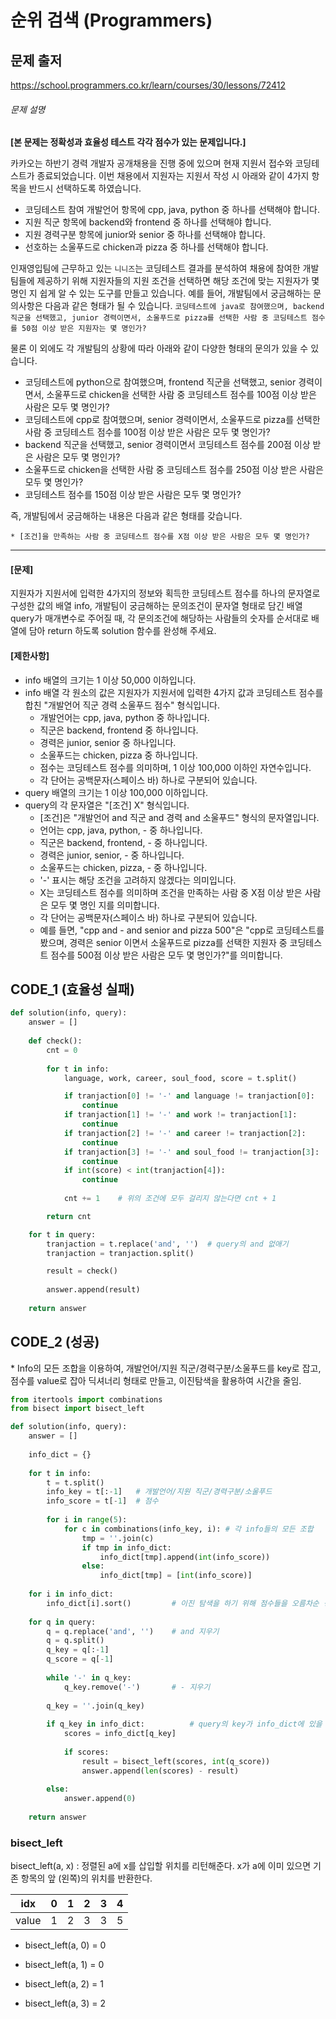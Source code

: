 # 순위 검색 (Programmers)



## 문제 출저

https://school.programmers.co.kr/learn/courses/30/lessons/72412



###### 문제 설명

**[본 문제는 정확성과 효율성 테스트 각각 점수가 있는 문제입니다.]**

카카오는 하반기 경력 개발자 공개채용을 진행 중에 있으며 현재 지원서 접수와 코딩테스트가 종료되었습니다. 이번 채용에서 지원자는 지원서 작성 시 아래와 같이 4가지 항목을 반드시 선택하도록 하였습니다.

- 코딩테스트 참여 개발언어 항목에 cpp, java, python 중 하나를 선택해야 합니다.
- 지원 직군 항목에 backend와 frontend 중 하나를 선택해야 합니다.
- 지원 경력구분 항목에 junior와 senior 중 하나를 선택해야 합니다.
- 선호하는 소울푸드로 chicken과 pizza 중 하나를 선택해야 합니다.

인재영입팀에 근무하고 있는 `니니즈`는 코딩테스트 결과를 분석하여 채용에 참여한 개발팀들에 제공하기 위해 지원자들의 지원 조건을 선택하면 해당 조건에 맞는 지원자가 몇 명인 지 쉽게 알 수 있는 도구를 만들고 있습니다.
예를 들어, 개발팀에서 궁금해하는 문의사항은 다음과 같은 형태가 될 수 있습니다.
`코딩테스트에 java로 참여했으며, backend 직군을 선택했고, junior 경력이면서, 소울푸드로 pizza를 선택한 사람 중 코딩테스트 점수를 50점 이상 받은 지원자는 몇 명인가?`

물론 이 외에도 각 개발팀의 상황에 따라 아래와 같이 다양한 형태의 문의가 있을 수 있습니다.

- 코딩테스트에 python으로 참여했으며, frontend 직군을 선택했고, senior 경력이면서, 소울푸드로 chicken을 선택한 사람 중 코딩테스트 점수를 100점 이상 받은 사람은 모두 몇 명인가?
- 코딩테스트에 cpp로 참여했으며, senior 경력이면서, 소울푸드로 pizza를 선택한 사람 중 코딩테스트 점수를 100점 이상 받은 사람은 모두 몇 명인가?
- backend 직군을 선택했고, senior 경력이면서 코딩테스트 점수를 200점 이상 받은 사람은 모두 몇 명인가?
- 소울푸드로 chicken을 선택한 사람 중 코딩테스트 점수를 250점 이상 받은 사람은 모두 몇 명인가?
- 코딩테스트 점수를 150점 이상 받은 사람은 모두 몇 명인가?

즉, 개발팀에서 궁금해하는 내용은 다음과 같은 형태를 갖습니다.

```
* [조건]을 만족하는 사람 중 코딩테스트 점수를 X점 이상 받은 사람은 모두 몇 명인가?
```

------

#### **[문제]**

지원자가 지원서에 입력한 4가지의 정보와 획득한 코딩테스트 점수를 하나의 문자열로 구성한 값의 배열 info, 개발팀이 궁금해하는 문의조건이 문자열 형태로 담긴 배열 query가 매개변수로 주어질 때,
각 문의조건에 해당하는 사람들의 숫자를 순서대로 배열에 담아 return 하도록 solution 함수를 완성해 주세요.

#### **[제한사항]**

- info 배열의 크기는 1 이상 50,000 이하입니다.
- info 배열 각 원소의 값은 지원자가 지원서에 입력한 4가지 값과 코딩테스트 점수를 합친 "개발언어 직군 경력 소울푸드 점수" 형식입니다.
  - 개발언어는 cpp, java, python 중 하나입니다.
  - 직군은 backend, frontend 중 하나입니다.
  - 경력은 junior, senior 중 하나입니다.
  - 소울푸드는 chicken, pizza 중 하나입니다.
  - 점수는 코딩테스트 점수를 의미하며, 1 이상 100,000 이하인 자연수입니다.
  - 각 단어는 공백문자(스페이스 바) 하나로 구분되어 있습니다.
- query 배열의 크기는 1 이상 100,000 이하입니다.
- query의 각 문자열은 "[조건] X" 형식입니다.
  - [조건]은 "개발언어 and 직군 and 경력 and 소울푸드" 형식의 문자열입니다.
  - 언어는 cpp, java, python, - 중 하나입니다.
  - 직군은 backend, frontend, - 중 하나입니다.
  - 경력은 junior, senior, - 중 하나입니다.
  - 소울푸드는 chicken, pizza, - 중 하나입니다.
  - '-' 표시는 해당 조건을 고려하지 않겠다는 의미입니다.
  - X는 코딩테스트 점수를 의미하며 조건을 만족하는 사람 중 X점 이상 받은 사람은 모두 몇 명인 지를 의미합니다.
  - 각 단어는 공백문자(스페이스 바) 하나로 구분되어 있습니다.
  - 예를 들면, "cpp and - and senior and pizza 500"은 "cpp로 코딩테스트를 봤으며, 경력은 senior 이면서 소울푸드로 pizza를 선택한 지원자 중 코딩테스트 점수를 500점 이상 받은 사람은 모두 몇 명인가?"를 의미합니다.



## CODE_1 (효율성 실패)

```python
def solution(info, query):
    answer = []
    
    def check():
        cnt = 0
        
        for t in info:
            language, work, career, soul_food, score = t.split()

            if tranjaction[0] != '-' and language != tranjaction[0]:
                continue
            if tranjaction[1] != '-' and work != tranjaction[1]:
                continue
            if tranjaction[2] != '-' and career != tranjaction[2]:
                continue
            if tranjaction[3] != '-' and soul_food != tranjaction[3]:
                continue
            if int(score) < int(tranjaction[4]):
                continue
                
            cnt += 1	# 위의 조건에 모두 걸리지 않는다면 cnt + 1 

        return cnt

    for t in query:
        tranjaction = t.replace('and', '')	# query의 and 없애기
        tranjaction = tranjaction.split()

        result = check()
        
        answer.append(result)
        
    return answer
```



## CODE_2 (성공)

\* Info의 모든 조합을 이용하여, 개발언어/지원 직군/경력구분/소울푸드를 key로 잡고, 점수를 value로 잡아 딕셔너리 형태로 만들고, 이진탐색을 활용하여 시간을 줄임.



```python
from itertools import combinations
from bisect import bisect_left

def solution(info, query):
    answer = []
    
    info_dict = {}
    
    for t in info:
        t = t.split()
        info_key = t[:-1]	# 개발언어/지원 직군/경력구분/소울푸드
        info_score = t[-1]	# 점수
        
        for i in range(5):
            for c in combinations(info_key, i):	# 각 info들의 모든 조합
                tmp = ''.join(c)
                if tmp in info_dict:
                    info_dict[tmp].append(int(info_score))
                else:
                    info_dict[tmp] = [int(info_score)]
        
    for i in info_dict:
        info_dict[i].sort()			# 이진 탐색을 하기 위해 점수들을 오름차순 정렬
        
    for q in query:
        q = q.replace('and', '')	# and 지우기
        q = q.split()
        q_key = q[:-1]
        q_score = q[-1]
        
        while '-' in q_key:
            q_key.remove('-')		# - 지우기
        
        q_key = ''.join(q_key)
        
        if q_key in info_dict:			# query의 key가 info_dict에 있을 때
            scores = info_dict[q_key]  
            
            if scores:
                result = bisect_left(scores, int(q_score))
                answer.append(len(scores) - result)
                
        else:
            answer.append(0)
                
    return answer
```



### bisect_left

bisect_left(a, x) : 정렬된 a에 x를 삽입할 위치를 리턴해준다. x가 a에 이미 있으면 기존 항목의 앞 (왼쪽)의 위치를 반환한다.



| idx   | 0    | 1    | 2    | 3    | 4    |
| ----- | ---- | ---- | ---- | ---- | ---- |
| value | 1    | 2    | 3    | 3    | 5    |

- bisect_left(a, 0) = 0
- bisect_left(a, 1) = 0

- bisect_left(a, 2) = 1
- bisect_left(a, 3) = 2
